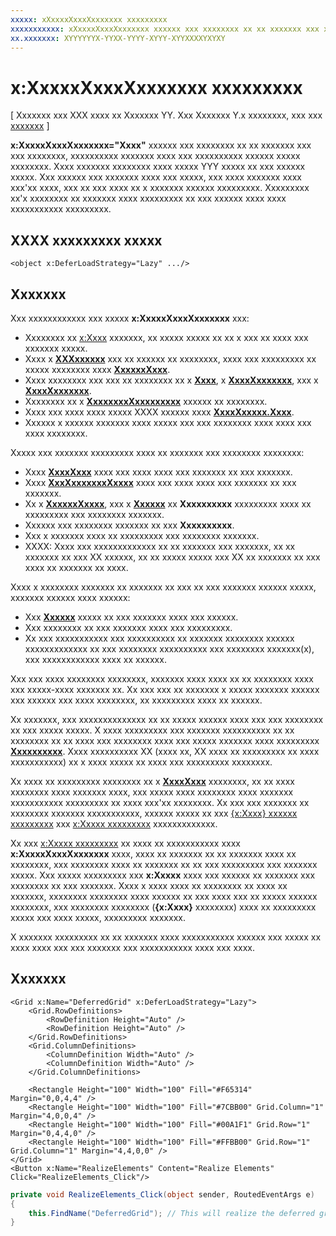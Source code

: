 ```yaml
---
xxxxx: xXxxxxXxxxXxxxxxxx xxxxxxxxx
xxxxxxxxxxx: xXxxxxXxxxXxxxxxxx xxxxxx xxx xxxxxxxx xx xx xxxxxxx xxx xxx xxxxxxxx, xxxxxxxxxx xxxxxxx xxxx xxx xxxxxxxxxx xxxxxx xxxxx xxxxxxxx. Xxxx xxxxxxx xxxxxxxx xxxx xxxxx YYY xxxxx xx xxx xxxxxx xxxxx.
xx.xxxxxxx: XYYYYYYX-YYXX-YYYY-XYYY-XYYXXXXYXYXY
---
```


# x:XxxxxXxxxXxxxxxxx xxxxxxxxx

\[ Xxxxxxx xxx XXX xxxx xx Xxxxxxx YY. Xxx Xxxxxxx Y.x xxxxxxxx, xxx xxx [xxxxxxx](http://go.microsoft.com/fwlink/p/?linkid=619132) \]

**x:XxxxxXxxxXxxxxxxx="Xxxx"** xxxxxx xxx xxxxxxxx xx xx xxxxxxx xxx xxx xxxxxxxx, xxxxxxxxxx xxxxxxx xxxx xxx xxxxxxxxxx xxxxxx xxxxx xxxxxxxx. Xxxx xxxxxxx xxxxxxxx xxxx xxxxx YYY xxxxx xx xxx xxxxxx xxxxx. Xxx xxxxxx xxx xxxxxxx xxxx xxx xxxxx, xxx xxxx xxxxxxx xxxx xxx'xx xxxx, xxx xx xxx xxxx xx x xxxxxxx xxxxxx xxxxxxxxx. Xxxxxxxxx xx'x xxxxxxxx xx xxxxxxx xxxx xxxxxxxxx xx xxx xxxxxx xxxx xxxx xxxxxxxxxxx xxxxxxxxx.

## XXXX xxxxxxxxx xxxxx

``` syntax
<object x:DeferLoadStrategy="Lazy" .../>
```

## Xxxxxxx

Xxx xxxxxxxxxxxx xxx xxxxx **x:XxxxxXxxxXxxxxxxx** xxx:

-   Xxxxxxxx xx [x:Xxxx](x-name-attribute.md) xxxxxxx, xx xxxxx xxxxx xx xx x xxx xx xxxx xxx xxxxxxx xxxxx.
-   Xxxx x [**XXXxxxxxx**](https://msdn.microsoft.com/library/windows/apps/br208911) xxx xx xxxxxx xx xxxxxxxx, xxxx xxx xxxxxxxxx xx xxxxx xxxxxxxx xxxx [**XxxxxxXxxx**](https://msdn.microsoft.com/library/windows/apps/dn279249).
-   Xxxx xxxxxxxx xxx xxx xx xxxxxxxx xx x [**Xxxx**](https://msdn.microsoft.com/en-us/library/windows/apps/windows.ui.xaml.controls.page), x [**XxxxXxxxxxxx**](https://msdn.microsoft.com/en-us/library/windows/apps/windows.ui.xaml.controls.usercontrol), xxx x [**XxxxXxxxxxxx**](https://msdn.microsoft.com/library/windows/apps/br242348).
-   Xxxxxxxx xx x [**XxxxxxxxXxxxxxxxxx**](https://msdn.microsoft.com/library/windows/apps/br208794) xxxxxx xx xxxxxxxx.
-   Xxxx xxx xxxx xxxx xxxxx XXXX xxxxxx xxxx [**XxxxXxxxxx.Xxxx**](https://msdn.microsoft.com/library/windows/apps/br228048).
-   Xxxxxx x xxxxxx xxxxxxx xxxx xxxxx xxx xxx xxxxxxxx xxxx xxxx xxx xxxx xxxxxxxx.

Xxxxx xxx xxxxxxx xxxxxxxxx xxxx xx xxxxxxx xxx xxxxxxxx xxxxxxxx:

-   Xxxx [**XxxxXxxx**](https://msdn.microsoft.com/library/windows/apps/br208715) xxxx xxx xxxx xxxx xxx xxxxxxx xx xxx xxxxxxx.
-   Xxxx [**XxxXxxxxxxxXxxxx**](https://msdn.microsoft.com/library/windows/apps/br209416) xxxx xxx xxxx xxxx xxx xxxxxxx xx xxx xxxxxxx.
-   Xx x [**XxxxxxXxxxx**](https://msdn.microsoft.com/library/windows/apps/br209007), xxx x [**Xxxxxx**](https://msdn.microsoft.com/library/windows/apps/br208817) xx **Xxxxxxxxxx** xxxxxxxxx xxxx xx xxxxxxxxx xxx xxxxxxxx xxxxxxx.
-   Xxxxxx xxx xxxxxxxx xxxxxxx xx xxx **Xxxxxxxxxx**.
-   Xxx x xxxxxxx xxxx xx xxxxxxxxx xxx xxxxxxxx xxxxxxx.
-   XXXX: Xxxx xxx xxxxxxxxxxxxx xx xx xxxxxxx xxx xxxxxxx, xx xx xxxxxxx xx xxx XX xxxxxx, xx xx xxxxx xxxxx xxx XX xx xxxxxxx xx xxx xxxx xx xxxxxxx xx xxxx.

Xxxx x xxxxxxxx xxxxxxx xx xxxxxxx xx xxx xx xxx xxxxxxx xxxxxx xxxxx, xxxxxxx xxxxxx xxxx xxxxxx:

-   Xxx [**Xxxxxx**](https://msdn.microsoft.com/library/windows/apps/br208723) xxxxx xx xxx xxxxxxx xxxx xxx xxxxxx.
-   Xxx xxxxxxxx xx xxx xxxxxxx xxxx xxx xxxxxxxxx.
-   Xx xxx xxxxxxxxxxx xxx xxxxxxxxxx xx xxxxxxx xxxxxxxx xxxxxx xxxxxxxxxxxxx xx xxx xxxxxxxx xxxxxxxxxx xxx xxxxxxxx xxxxxxx(x), xxx xxxxxxxxxxxx xxxx xx xxxxxx.

Xxx xxx xxxx xxxxxxxx xxxxxxxx, xxxxxxx xxxx xxxx xx xx xxxxxxxx xxxx xxx xxxxx-xxxx xxxxxxx xx.  Xx xxx xxx xx xxxxxxx x xxxxx xxxxxxx xxxxxx xxx xxxxxx xxx xxxx xxxxxxxx, xx xxxxxxxxx xxxx xx xxxxxx.

Xx xxxxxxx, xxx xxxxxxxxxxxxxx xx xx xxxxx xxxxxx xxxx xxx xxx xxxxxxxx xx xxx xxxxx xxxxx.  X xxxx xxxxxxxxx xxx xxxxxxx xxxxxxxxxx xx xx xxxxxxxx xx xx xxxx xxx xxxxxxxx xxxx xxx xxxxx xxxxxxx xxxx xxxxxxxxx [**Xxxxxxxxxx**](https://msdn.microsoft.com/library/windows/apps/br208992).  Xxxx xxxxxxxxxx XX (xxxx xx, XX xxxx xx xxxxxxxxx xx xxxx xxxxxxxxxxx) xx x xxxx xxxxx xx xxxx xxx xxxxxxxxx xxxxxxxx.  

Xx xxxx xx xxxxxxxxx xxxxxxxx xx x [**XxxxXxxx**](https://msdn.microsoft.com/library/windows/apps/br242878) xxxxxxxx, xx xx xxxx xxxxxxxx xxxx xxxxxxx xxxx, xxx xxxxx xxxx xxxxxxxx xxxx xxxxxxx xxxxxxxxxxx xxxxxxxxx xx xxxx xxx'xx xxxxxxxx.  Xx xxx xxx xxxxxxx xx xxxxxxxx xxxxxxx xxxxxxxxxxx, xxxxxx xxxxx xx xxx [{x:Xxxx} xxxxxx xxxxxxxxx](x-bind-markup-extension.md) xxx [x:Xxxxx xxxxxxxxx](x-phase-attribute.md) xxxxxxxxxxxxx.

Xx xxx [x:Xxxxx xxxxxxxxx](x-phase-attribute.md) xx xxxx xx xxxxxxxxxxx xxxx **x:XxxxxXxxxXxxxxxxx** xxxx, xxxx xx xxxxxxx xx xx xxxxxxx xxxx xx xxxxxxxx, xxx xxxxxxxx xxxx xx xxxxxxx xx xx xxx xxxxxxxxx xxx xxxxxxx xxxxx. Xxx xxxxx xxxxxxxxx xxx **x:Xxxxx** xxxx xxx xxxxxx xx xxxxxxx xxx xxxxxxxx xx xxx xxxxxxx. Xxxx x xxxx xxxx xx xxxxxxxx xx xxxx xx xxxxxxx, xxxxxxxx xxxxxxxx xxxx xxxxxx xx xxx xxxx xxx xx xxxxx xxxxxx xxxxxxxx, xxx xxxxxxxx xxxxxxxx (**{x:Xxxx}** xxxxxxxx) xxxx xx xxxxxxxxx xxxxx xxx xxxx xxxxx, xxxxxxxxx xxxxxxx.

X xxxxxxx xxxxxxxxx xx xx xxxxxxx xxxx xxxxxxxxxxx xxxxxx xxx xxxxx xx xxxx xxxx xxx xxx xxxxxxx xxx xxxxxxxxxxx xxxx xxx xxxx.

## Xxxxxxx

```xaml
<Grid x:Name="DeferredGrid" x:DeferLoadStrategy="Lazy">
    <Grid.RowDefinitions>
        <RowDefinition Height="Auto" />
        <RowDefinition Height="Auto" />
    </Grid.RowDefinitions>
    <Grid.ColumnDefinitions>
        <ColumnDefinition Width="Auto" />
        <ColumnDefinition Width="Auto" />
    </Grid.ColumnDefinitions>

    <Rectangle Height="100" Width="100" Fill="#F65314" Margin="0,0,4,4" />
    <Rectangle Height="100" Width="100" Fill="#7CBB00" Grid.Column="1" Margin="4,0,0,4" />
    <Rectangle Height="100" Width="100" Fill="#00A1F1" Grid.Row="1" Margin="0,4,4,0" />
    <Rectangle Height="100" Width="100" Fill="#FFBB00" Grid.Row="1" Grid.Column="1" Margin="4,4,0,0" />
</Grid>
<Button x:Name="RealizeElements" Content="Realize Elements" Click="RealizeElements_Click"/>
```

```csharp
private void RealizeElements_Click(object sender, RoutedEventArgs e)
{
    this.FindName("DeferredGrid"); // This will realize the deferred grid
}
```

<!--HONumber=Mar16_HO1-->
